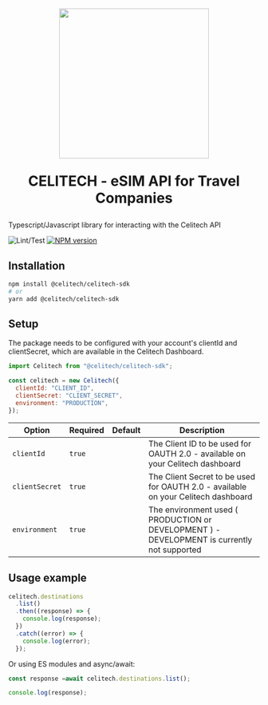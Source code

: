 <h1 align="center">
    <a style="text-decoration: none" href="https://www.celitech.com">
      <img width="300px" src="https://celitech.com/wp-content/uploads/2022/11/CELITECH-eSIM-Platform_2-1024x306.jpg" />
      <p align="center">CELITECH - eSIM API for Travel Companies </p>
    </a>
</h1>

Typescript/Javascript library for interacting with the Celitech API

![Lint/Test](https://github.com/Celitech/CelitechSDK/actions/workflows/linting.yml/badge.svg)
[![NPM version](https://img.shields.io/npm/v/@celitech/celitech-sdk)](https://www.npmjs.com/package/@celitech/celitech-sdk)

## Installation

```sh
npm install @celitech/celitech-sdk
# or
yarn add @celitech/celitech-sdk
```

## Setup

The package needs to be configured with your account's clientId and clientSecret, which are available in the <a style="text-decoration: none" href="https://www.celitech.net">Celitech Dashboard.</a>

```js
import Celitech from "@celitech/celitech-sdk";

const celitech = new Celitech({
  clientId: "CLIENT_ID",
  clientSecret: "CLIENT_SECRET",
  environment: "PRODUCTION",
});
```

| Option              | Required | Default     | Description                                                                                 |
| ------------------- | -------- | ----------- | ------------------------------------------------------------------------------------------- | 
| `clientId`          | `true`   |             | The Client ID to be used for OAUTH 2.0 - available on your Celitech dashboard               |
| `clientSecret`      | `true`   |             | The Client Secret to be used for OAUTH 2.0 - available on your Celitech dashboard           |
| `environment`       | `true`   |             | The environment used ( PRODUCTION or DEVELOPMENT ) - DEVELOPMENT is currently not supported |

## Usage example

```js
celitech.destinations
  .list()
  .then((response) => {
    console.log(response);
  })
  .catch((error) => {
    console.log(error);
  });
```

Or using ES modules and async/await:

```js
const response =await celitech.destinations.list();

console.log(response);
```
